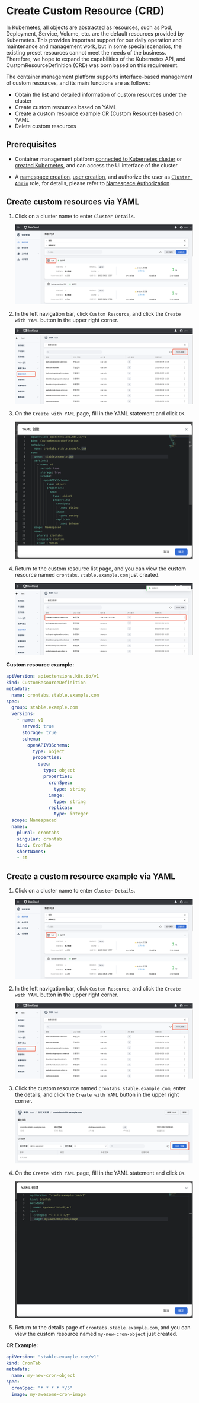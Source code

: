 # Create Custom Resource (CRD)

In Kubernetes, all objects are abstracted as resources, such as Pod, Deployment, Service, Volume, etc. are the default resources provided by Kubernetes.
This provides important support for our daily operation and maintenance and management work, but in some special scenarios, the existing preset resources cannot meet the needs of the business.
Therefore, we hope to expand the capabilities of the Kubernetes API, and CustomResourceDefinition (CRD) was born based on this requirement.

The container management platform supports interface-based management of custom resources, and its main functions are as follows:

- Obtain the list and detailed information of custom resources under the cluster
- Create custom resources based on YAML
- Create a custom resource example CR (Custom Resource) based on YAML
- Delete custom resources

## Prerequisites

- Container management platform [connected to Kubernetes cluster](../Clusters/JoinACluster.md) or [created Kubernetes](../Clusters/CreateCluster.md), and can access the UI interface of the cluster

- A [namespace creation](../Namespaces/createtens.md), [user creation](../../../../../ghippo/04UserGuide/01UserandAccess/User.md), and authorize the user as [`Cluster Admin`](../Permissions/PermissionBrief.md#cluster-admin) role, for details, please refer to [Namespace Authorization](../Permissions/Cluster-NSAuth.md )

## Create custom resources via YAML

1. Click on a cluster name to enter `Cluster Details`.

    ![crd](../../images/crd01.png)

2. In the left navigation bar, click `Custom Resource`, and click the `Create with YAML` button in the upper right corner.

    ![crd](../../images/crd02.png)

3. On the `Create with YAML` page, fill in the YAML statement and click `OK`.

    ![crd](../../images/crd03.png)

4. Return to the custom resource list page, and you can view the custom resource named `crontabs.stable.example.com` just created.

    ![crd](../../images/crd04.png)

**Custom resource example:**

```yaml
apiVersion: apiextensions.k8s.io/v1
kind: CustomResourceDefinition
metadata:
  name: crontabs.stable.example.com
spec:
  group: stable.example.com
  versions:
    - name: v1
      served: true
      storage: true
      schema:
        openAPIV3Schema:
          type: object
          properties:
            spec:
              type: object
              properties:
                cronSpec:
                  type: string
                image:
                  type: string
                replicas:
                  type: integer
  scope: Namespaced
  names:
    plural: crontabs
    singular: crontab
    kind: CronTab
    shortNames:
    - ct
```

## Create a custom resource example via YAML

1. Click on a cluster name to enter `Cluster Details`.

    ![crd](../../images/crd01.png)

2. In the left navigation bar, click `Custom Resource`, and click the `Create with YAML` button in the upper right corner.

    ![crd](../../images/crd02.png)

3. Click the custom resource named `crontabs.stable.example.com`, enter the details, and click the `Create with YAML` button in the upper right corner.

    ![crd](../../images/crd05.png)

4. On the `Create with YAML` page, fill in the YAML statement and click `OK`.

    ![crd](../../images/crd06.png)

5. Return to the details page of `crontabs.stable.example.com`, and you can view the custom resource named `my-new-cron-object` just created.

**CR Example:**

```yaml
apiVersion: "stable.example.com/v1"
kind: CronTab
metadata:
  name: my-new-cron-object
spec:
  cronSpec: "* * * * */5"
  image: my-awesome-cron-image
```